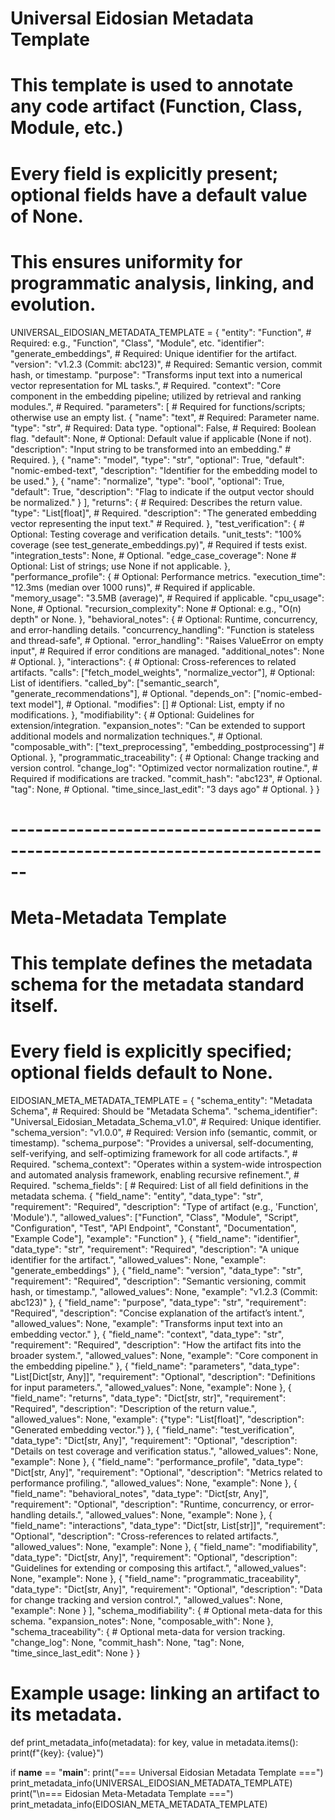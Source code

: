# Universal Eidosian Metadata Template
# This template is used to annotate any code artifact (Function, Class, Module, etc.)
# Every field is explicitly present; optional fields have a default value of None.
# This ensures uniformity for programmatic analysis, linking, and evolution.

UNIVERSAL_EIDOSIAN_METADATA_TEMPLATE = {
    "entity": "Function",  # Required: e.g., "Function", "Class", "Module", etc.
    "identifier": "generate_embeddings",  # Required: Unique identifier for the artifact.
    "version": "v1.2.3 (Commit: abc123)",  # Required: Semantic version, commit hash, or timestamp.
    "purpose": "Transforms input text into a numerical vector representation for ML tasks.",  # Required.
    "context": "Core component in the embedding pipeline; utilized by retrieval and ranking modules.",  # Required.
    "parameters": [  # Required for functions/scripts; otherwise use an empty list.
        {
            "name": "text",              # Required: Parameter name.
            "type": "str",               # Required: Data type.
            "optional": False,           # Required: Boolean flag.
            "default": None,             # Optional: Default value if applicable (None if not).
            "description": "Input string to be transformed into an embedding."  # Required.
        },
        {
            "name": "model",
            "type": "str",
            "optional": True,
            "default": "nomic-embed-text",
            "description": "Identifier for the embedding model to be used."
        },
        {
            "name": "normalize",
            "type": "bool",
            "optional": True,
            "default": True,
            "description": "Flag to indicate if the output vector should be normalized."
        }
    ],
    "returns": {  # Required: Describes the return value.
        "type": "List[float]",  # Required.
        "description": "The generated embedding vector representing the input text."  # Required.
    },
    "test_verification": {  # Optional: Testing coverage and verification details.
        "unit_tests": "100% coverage (see test_generate_embeddings.py)",  # Required if tests exist.
        "integration_tests": None,  # Optional.
        "edge_case_coverage": None  # Optional: List of strings; use None if not applicable.
    },
    "performance_profile": {  # Optional: Performance metrics.
        "execution_time": "12.3ms (median over 1000 runs)",  # Required if applicable.
        "memory_usage": "3.5MB (average)",  # Required if applicable.
        "cpu_usage": None,  # Optional.
        "recursion_complexity": None  # Optional: e.g., "O(n) depth" or None.
    },
    "behavioral_notes": {  # Optional: Runtime, concurrency, and error-handling details.
        "concurrency_handling": "Function is stateless and thread-safe",  # Optional.
        "error_handling": "Raises ValueError on empty input",  # Required if error conditions are managed.
        "additional_notes": None  # Optional.
    },
    "interactions": {  # Optional: Cross-references to related artifacts.
        "calls": ["fetch_model_weights", "normalize_vector"],  # Optional: List of identifiers.
        "called_by": ["semantic_search", "generate_recommendations"],  # Optional.
        "depends_on": ["nomic-embed-text model"],  # Optional.
        "modifies": []  # Optional: List, empty if no modifications.
    },
    "modifiability": {  # Optional: Guidelines for extension/integration.
        "expansion_notes": "Can be extended to support additional models and normalization techniques.",  # Optional.
        "composable_with": ["text_preprocessing", "embedding_postprocessing"]  # Optional.
    },
    "programmatic_traceability": {  # Optional: Change tracking and version control.
        "change_log": "Optimized vector normalization routine.",  # Required if modifications are tracked.
        "commit_hash": "abc123",  # Optional.
        "tag": None,  # Optional.
        "time_since_last_edit": "3 days ago"  # Optional.
    }
}

# ------------------------------------------------------------------------------
# Meta-Metadata Template
# This template defines the metadata schema for the metadata standard itself.
# Every field is explicitly specified; optional fields default to None.

EIDOSIAN_META_METADATA_TEMPLATE = {
    "schema_entity": "Metadata Schema",  # Required: Should be "Metadata Schema".
    "schema_identifier": "Universal_Eidosian_Metadata_Schema_v1.0",  # Required: Unique identifier.
    "schema_version": "v1.0.0",  # Required: Version info (semantic, commit, or timestamp).
    "schema_purpose": "Provides a universal, self-documenting, self-verifying, and self-optimizing framework for all code artifacts.",  # Required.
    "schema_context": "Operates within a system-wide introspection and automated analysis framework, enabling recursive refinement.",  # Required.
    "schema_fields": [  # Required: List of all field definitions in the metadata schema.
        {
            "field_name": "entity",
            "data_type": "str",
            "requirement": "Required",
            "description": "Type of artifact (e.g., 'Function', 'Module').",
            "allowed_values": ["Function", "Class", "Module", "Script", "Configuration", "Test", "API Endpoint", "Constant", "Documentation", "Example Code"],
            "example": "Function"
        },
        {
            "field_name": "identifier",
            "data_type": "str",
            "requirement": "Required",
            "description": "A unique identifier for the artifact.",
            "allowed_values": None,
            "example": "generate_embeddings"
        },
        {
            "field_name": "version",
            "data_type": "str",
            "requirement": "Required",
            "description": "Semantic versioning, commit hash, or timestamp.",
            "allowed_values": None,
            "example": "v1.2.3 (Commit: abc123)"
        },
        {
            "field_name": "purpose",
            "data_type": "str",
            "requirement": "Required",
            "description": "Concise explanation of the artifact’s intent.",
            "allowed_values": None,
            "example": "Transforms input text into an embedding vector."
        },
        {
            "field_name": "context",
            "data_type": "str",
            "requirement": "Required",
            "description": "How the artifact fits into the broader system.",
            "allowed_values": None,
            "example": "Core component in the embedding pipeline."
        },
        {
            "field_name": "parameters",
            "data_type": "List[Dict[str, Any]]",
            "requirement": "Optional",
            "description": "Definitions for input parameters.",
            "allowed_values": None,
            "example": None
        },
        {
            "field_name": "returns",
            "data_type": "Dict[str, str]",
            "requirement": "Required",
            "description": "Description of the return value.",
            "allowed_values": None,
            "example": {"type": "List[float]", "description": "Generated embedding vector."}
        },
        {
            "field_name": "test_verification",
            "data_type": "Dict[str, Any]",
            "requirement": "Optional",
            "description": "Details on test coverage and verification status.",
            "allowed_values": None,
            "example": None
        },
        {
            "field_name": "performance_profile",
            "data_type": "Dict[str, Any]",
            "requirement": "Optional",
            "description": "Metrics related to performance profiling.",
            "allowed_values": None,
            "example": None
        },
        {
            "field_name": "behavioral_notes",
            "data_type": "Dict[str, Any]",
            "requirement": "Optional",
            "description": "Runtime, concurrency, or error-handling details.",
            "allowed_values": None,
            "example": None
        },
        {
            "field_name": "interactions",
            "data_type": "Dict[str, List[str]]",
            "requirement": "Optional",
            "description": "Cross-references to related artifacts.",
            "allowed_values": None,
            "example": None
        },
        {
            "field_name": "modifiability",
            "data_type": "Dict[str, Any]",
            "requirement": "Optional",
            "description": "Guidelines for extending or composing this artifact.",
            "allowed_values": None,
            "example": None
        },
        {
            "field_name": "programmatic_traceability",
            "data_type": "Dict[str, Any]",
            "requirement": "Optional",
            "description": "Data for change tracking and version control.",
            "allowed_values": None,
            "example": None
        }
    ],
    "schema_modifiability": {  # Optional meta-data for this schema.
        "expansion_notes": None,
        "composable_with": None
    },
    "schema_traceability": {  # Optional meta-data for version tracking.
        "change_log": None,
        "commit_hash": None,
        "tag": None,
        "time_since_last_edit": None
    }
}

# Example usage: linking an artifact to its metadata.
def print_metadata_info(metadata):
    for key, value in metadata.items():
        print(f"{key}: {value}")

if __name__ == "__main__":
    print("=== Universal Eidosian Metadata Template ===")
    print_metadata_info(UNIVERSAL_EIDOSIAN_METADATA_TEMPLATE)
    print("\n=== Eidosian Meta-Metadata Template ===")
    print_metadata_info(EIDOSIAN_META_METADATA_TEMPLATE)
